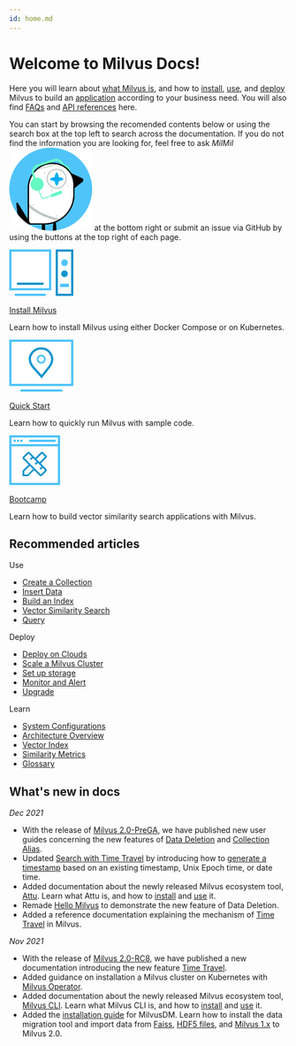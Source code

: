 ```yaml
---
id: home.md
---
```


# Welcome to Milvus Docs!


Here you will learn about [what Milvus is](overview.md), and how to [install](install_standalone-docker.md), [use](manage_connection.md), and [deploy](aws.md) Milvus to build an [application](image_similarity_search.md) according to your business need. You will also find [FAQs](performance_faq.md) and [API references](https://milvus.io/api-reference/pymilvus/v2.0.0rc8/api/collection.html) here.


You can start by browsing the recomended contents below or using the search box at the top left to search across the documentation. If you do not find the information you are looking for, feel free to ask _MilMil_![MilMil](../../../assets/icon_bird.svg) at the bottom right or submit an issue via GitHub by using the buttons at the top right of each page.

<div class="card-wrapper">

<div class="start_card_container">
  <a href="install_standalone-docker.md">
    <img  src="../../../assets/standalone.svg" alt="icon" />
    <p class="link-btn">Install Milvus <i class="fas fa-chevron-right"></i></p>
  </a>
  <p>Learn how to install Milvus using either Docker Compose or on Kubernetes.</p>
</div>

<div class="start_card_container">
  <a href="example_code.md">
    <img  src="../../../assets/start.svg" alt="icon" />
    <p class="link-btn">Quick Start <i class="fas fa-chevron-right"></i></p>
  </a>
  <p>Learn how to quickly run Milvus with sample code.</p>
</div>

<div class="start_card_container">
  <a href="/bootcamp">
    <img  src="../../../assets/bootcamps.svg" alt="icon" />
    <p class="link-btn">Bootcamp <i class="fas fa-chevron-right"></i></p>
  </a>
  <p>
  Learn how to build vector similarity search applications with Milvus.
  </p>
</div>

</div>

## Recommended articles

<div class="doc-home-recommend-section">

<div class="recomment-item">
  <p>Use</p>

- [Create a Collection](create_collection.md)
- [Insert Data](insert_data.md)
- [Build an Index](build_index.md)
- [Vector Similarity Search](search.md)
- [Query](query.md)
</div>

<div class="recomment-item">
  <p>Deploy</p>

- [Deploy on Clouds](aws.md)
- [Scale a Milvus Cluster](scaleout.md)
- [Set up storage](deploy_s3.md)
- [Monitor and Alert](monitor_overview.md)
- [Upgrade](upgrade.md)
</div>

<div class="recomment-item">
  <p>Learn</p>

- [System Configurations](configuration_standalone-basic.md)
- [Architecture Overview](architecture_overview.md)
- [Vector Index](index_selection.md)
- [Similarity Metrics](metric.md)
- [Glossary](glossary.md)
</div>

</div>

<div class="doc-home-what-is-new">

## What's new in docs


_Dec 2021_

- With the release of [Milvus 2.0-PreGA](release_notes.md), we have published new user guides concerning the new features of [Data Deletion](delete_data.md) and [Collection Alias](collection_alias.md).
- Updated [Search with Time Travel](timetravel.md) by introducing how to [generate a timestamp](timetravel.md#Generate-a-timestamp-for-search) based on an existing timestamp, Unix Epoch time, or date time.
- Added documentation about the newly released Milvus ecosystem tool, [Attu](attu.md). Learn what Attu is, and how to [install](attu_install-docker.md) and [use](attu_overview.md) it.
- Remade [Hello Milvus](example_code.md) to demonstrate the new feature of Data Deletion.
- Added a reference documentation explaining the mechanism of [Time Travel](timetravel_ref.md) in Milvus.


_Nov 2021_
  
- With the release of [Milvus 2.0-RC8](release_notes.md), we have published a new documentation introducing the new feature [Time Travel](timetravel.md).
- Added guidance on installation a Milvus cluster on Kubernetes with [Milvus Operator](install_cluster-milvusoperator.md).
- Added documentation about the newly released Milvus ecosystem tool, [Milvus CLI](cli_overview.md).  Learn what Milvus CLI is, and how to [install](install_cli.md) and [use](cli_commands.md) it.
- Added the [installation guide](milvusdm_install.md) for MilvusDM. Learn how to install the data migration tool and import data from [Faiss](f2m.md), [HDF5 files](h2m.md), and [Milvus 1.x](m2m.md) to Milvus 2.0.


</div>
